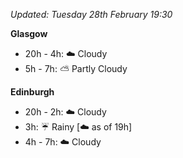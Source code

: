 *Updated: Tuesday 28th February 19:30*

**Glasgow**

* 20h - 4h: :cloud: Cloudy
* 5h - 7h: :partly_sunny: Partly Cloudy

**Edinburgh**

* 20h - 2h: :cloud: Cloudy
* 3h: :umbrella: Rainy [:cloud: as of 19h]
* 4h - 7h: :cloud: Cloudy
